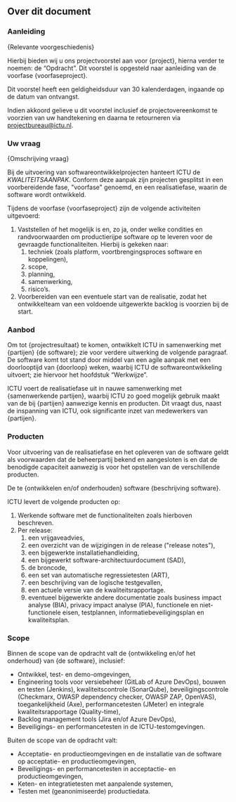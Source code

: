 ## Over dit document

### Aanleiding

{Relevante voorgeschiedenis}

Hierbij bieden wij u ons projectvoorstel aan voor {project}, hierna verder te noemen: de “Opdracht”. Dit voorstel is opgesteld naar aanleiding van de voorfase {voorfaseproject}.

Dit voorstel heeft een geldigheidsduur van 30 kalenderdagen, ingaande op de datum van ontvangst.

Indien akkoord gelieve u dit voorstel inclusief de projectovereenkomst te voorzien van uw handtekening en daarna te retourneren via projectbureau@ictu.nl.

### Uw vraag

{Omschrijving vraag}

Bij de uitvoering van softwareontwikkelprojecten hanteert ICTU de $KWALITEITSAANPAK$. Conform deze aanpak zijn projecten gesplitst in een voorbereidende fase, "voorfase" genoemd, en een realisatiefase, waarin de software wordt ontwikkeld.

Tijdens de voorfase {voorfaseproject} zijn de volgende activiteiten uitgevoerd:

1. Vaststellen of het mogelijk is en, zo ja, onder welke condities en randvoorwaarden om productierijpe software op te leveren voor de gevraagde functionaliteiten. Hierbij is gekeken naar:
    1. techniek (zoals platform, voortbrengingsproces software en koppelingen),
    2. scope,
    3. planning,
    4. samenwerking,
    5. risico’s.
2. Voorbereiden van een eventuele start van de realisatie, zodat het ontwikkelteam van een voldoende uitgewerkte backlog is voorzien bij de start.

### Aanbod

Om tot {projectresultaat} te komen, ontwikkelt ICTU in samenwerking met {partijen} {de software}; zie voor verdere uitwerking de volgende paragraaf. De software komt tot stand door middel van een agile aanpak met een doorlooptijd van {doorloop} weken, waarbij ICTU de softwareontwikkeling uitvoert; zie hiervoor het hoofdstuk “Werkwijze”.

ICTU voert de realisatiefase uit in nauwe samenwerking met {samenwerkende partijen}, waarbij ICTU zo goed mogelijk gebruik maakt van de bij {partijen} aanwezige kennis en producten. Dit vraagt dus, naast de inspanning van ICTU, ook significante inzet van medewerkers van {partijen}.

### Producten

Voor uitvoering van de realisatiefase en het opleveren van de software geldt als voorwaarden dat de beheerpartij bekend en aangesloten is en dat de benodigde capaciteit aanwezig is voor het opstellen van de verschillende producten.

De te {ontwikkelen en/of onderhouden} software {beschrijving software}.

ICTU levert de volgende producten op:

1. Werkende software met de functionaliteiten zoals hierboven beschreven. 
1. Per release:
    1. een vrijgaveadvies,
    1. een overzicht van de wijzigingen in de release ("release notes"),
    1. een bijgewerkte installatiehandleiding,
    1. een bijgewerkt software-architectuurdocument (SAD),
    1. de broncode,
    1. een set van automatische regressietesten (ART),
    1. een beschrijving van de logische testgevallen,
    1. een actuele versie van de kwaliteitsrapportage.
    1. eventueel bijgewerkte andere documentatie zoals business impact analyse (BIA), privacy impact analyse (PIA), functionele en niet-functionele eisen, testplannen, informatiebeveiligingsplan en kwaliteitsplan.

### Scope

Binnen de scope van de opdracht valt de {ontwikkeling en/of het onderhoud} van {de software}, inclusief: 

* Ontwikkel, test- en demo-omgevingen,
* Engineering tools voor versiebeheer (GitLab of Azure DevOps), bouwen en testen (Jenkins), kwaliteitscontrole (SonarQube), beveiligingscontrole (Checkmarx, OWASP dependency checker, OWASP ZAP, OpenVAS), toegankelijkheid (Axe), performancetesten (JMeter) en integrale kwaliteitsrapportage (Quality-time),
* Backlog management tools (Jira en/of Azure DevOps),
* Beveiligings- en performancetesten in de ICTU-testomgevingen.

Buiten de scope van de opdracht valt:
 
* Acceptatie- en productieomgevingen en de installatie van de software op acceptatie- en productieomgevingen,
* Beveiligings- en performancetesten in acceptactie- en productieomgevingen,
* Keten- en integratietesten met aanpalende systemen,
* Testen met (geanonimiseerde) productiedata.
